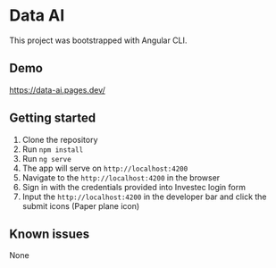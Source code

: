 # Data AI

This project was bootstrapped with Angular CLI.

## Demo
https://data-ai.pages.dev/

## Getting started

1. Clone the repository
2. Run `npm install`
3. Run `ng serve`
4. The app will serve on `http://localhost:4200`
5. Navigate to the `http://localhost:4200` in the browser
6. Sign in with the credentials provided into Investec login form
7. Input the `http://localhost:4200` in the developer bar and click the submit icons (Paper plane icon)

## Known issues
None
